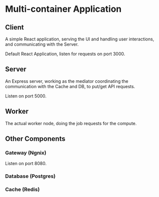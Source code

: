 # Multi-container Application

## Client

A simple React application, serving the UI and handling user interactions, and communicating with the Server.

Default React Application, listen for requests on port 3000.

## Server

An Express server, working as the mediator coordinating the communication with the Cache and DB, to put/get API requests.

Listen on port 5000.

## Worker

The actual worker node, doing the job requests for the compute.

## Other Components

### Gateway (Ngnix)

Listen on port 8080.

### Database (Postgres)

### Cache (Redis)

